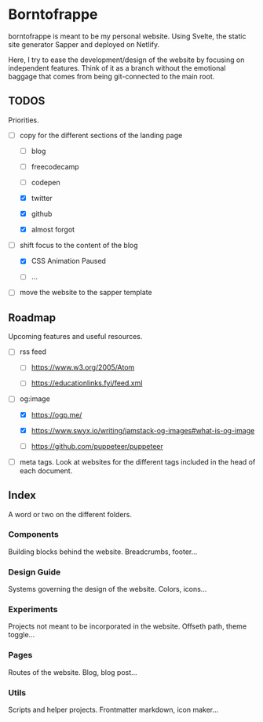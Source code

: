 # Borntofrappe

borntofrappe is meant to be my personal website. Using Svelte, the static site generator Sapper and deployed on Netlify.

Here, I try to ease the development/design of the website by focusing on independent features. Think of it as a branch without the emotional baggage that comes from being git-connected to the main root.

## TODOS

Priorities.

- [ ] copy for the different sections of the landing page

  - [ ] blog

  - [ ] freecodecamp

  - [ ] codepen

  - [x] twitter

  - [x] github

  - [x] almost forgot

- [ ] shift focus to the content of the blog

  - [x] CSS Animation Paused

  - [ ] ...

- [ ] move the website to the sapper template

## Roadmap

Upcoming features and useful resources.

- [ ] rss feed

  - [ ] https://www.w3.org/2005/Atom

  - [ ] https://educationlinks.fyi/feed.xml

- [ ] og:image

  - [x] https://ogp.me/

  - [x] https://www.swyx.io/writing/jamstack-og-images#what-is-og-image

  - [ ] https://github.com/puppeteer/puppeteer

- [ ] meta tags. Look at websites for the different tags included in the head of each document.

## Index

A word or two on the different folders.

### Components

Building blocks behind the website. Breadcrumbs, footer...

### Design Guide

Systems governing the design of the website. Colors, icons...

### Experiments

Projects not meant to be incorporated in the website. Offseth path, theme toggle...

### Pages

Routes of the website. Blog, blog post...

### Utils

Scripts and helper projects. Frontmatter markdown, icon maker...
